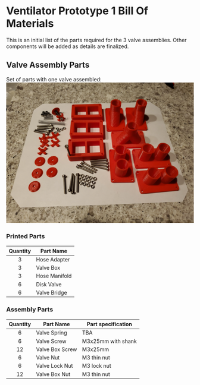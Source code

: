 # Ventilator Prototype 1 Bill Of Materials
This is an initial list of the parts required for the 3 valve assemblies. Other components will be added as details are finalized.

## Valve Assembly Parts
Set of parts with one valve assembled:
![Valve assembly parts](../cad_files/ValvePlate/ValveAssemblyParts.jpg)

### Printed Parts

| Quantity | Part Name |
|:--------:|-----------------|
| 3 | Hose Adapter |
| 3 | Valve Box |
| 3 | Hose Manifold |
| 6 | Disk Valve |
| 6 | Valve Bridge |

### Assembly Parts

| Quantity | Part Name | Part specification |
|:--------:|-----------------|----------------|
| 6 | Valve Spring| TBA |
| 6 | Valve Screw | M3x25mm with shank |
| 12 | Valve Box Screw | M3x25mm |
| 6 | Valve Nut | M3 thin nut |
| 6 | Valve Lock Nut | M3 lock nut |
| 12 | Valve Box Nut | M3 thin nut |
